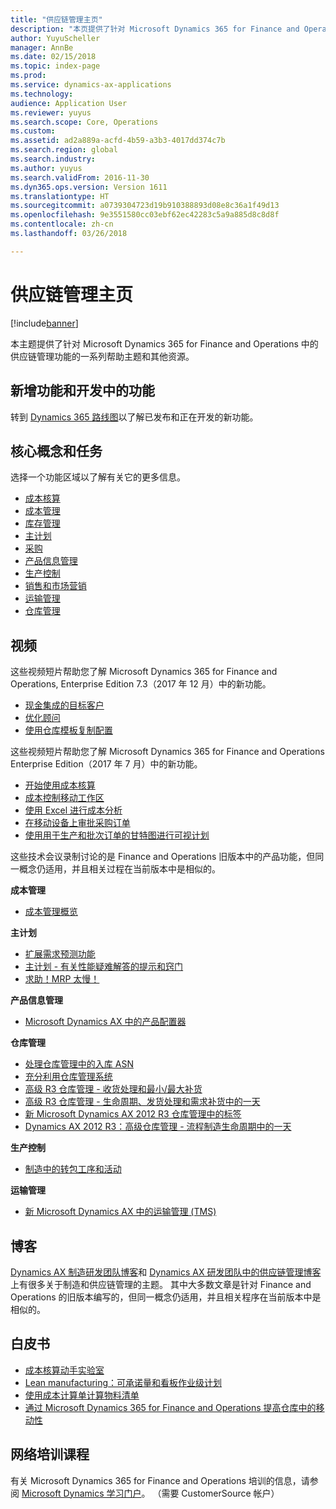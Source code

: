 ```yaml
---
title: "供应链管理主页"
description: "本页提供了针对 Microsoft Dynamics 365 for Finance and Operations 中的供应链管理功能的一系列帮助主题和其他资源。"
author: YuyuScheller
manager: AnnBe
ms.date: 02/15/2018
ms.topic: index-page
ms.prod: 
ms.service: dynamics-ax-applications
ms.technology: 
audience: Application User
ms.reviewer: yuyus
ms.search.scope: Core, Operations
ms.custom: 
ms.assetid: ad2a889a-acfd-4b59-a3b3-4017dd374c7b
ms.search.region: global
ms.search.industry: 
ms.author: yuyus
ms.search.validFrom: 2016-11-30
ms.dyn365.ops.version: Version 1611
ms.translationtype: HT
ms.sourcegitcommit: a0739304723d19b910388893d08e8c36a1f49d13
ms.openlocfilehash: 9e3551580cc03ebf62ec42283c5a9a885d8c8d8f
ms.contentlocale: zh-cn
ms.lasthandoff: 03/26/2018

---
```


# <a name="supply-chain-management-home-page"></a>供应链管理主页

[!include[banner](includes/banner.md)]

本主题提供了针对 Microsoft Dynamics 365 for Finance and Operations 中的供应链管理功能的一系列帮助主题和其他资源。 

## <a name="whats-new-and-in-development"></a>新增功能和开发中的功能
转到 <a href="https://roadmap.dynamics.com/">Dynamics 365 路线图</a>以了解已发布和正在开发的新功能。 

## <a name="core-concepts-and-tasks"></a>核心概念和任务

选择一个功能区域以了解有关它的更多信息。

- [成本核算](../financials/cost-accounting/cost-accounting-home-page.md)
- [成本管理](cost-management/cost-management-home-page.md)  
- [库存管理](inventory/inventory-home-page.md)
- [主计划](master-planning/master-planning-home-page.md)
- [采购](procurement/procurement-sourcing-overview.md)
- [产品信息管理](pim/product-information.md)
- [生产控制](production-control/production-process-overview.md)
- [销售和市场营销](sales-marketing/overview-sales-marketing.md)
- [运输管理](transportation/transportation-management-overview.md)
- [仓库管理](warehousing/warehouse-configuration.md)

## <a name="videos"></a>视频

这些视频短片帮助您了解 Microsoft Dynamics 365 for Finance and Operations, Enterprise Edition 7.3（2017 年 12 月）中的新功能。

-  [现金集成的目标客户](https://youtu.be/AVV9x5x-XCg) 
-  [优化顾问](https://www.youtube.com/watch?v=MRsAzgFCUSQ&t=4s)
-  [使用仓库模板复制配置](https://www.youtube.com/watch?v=K2WIfFlqJYs&feature=youtu.be)

这些视频短片帮助您了解 Microsoft Dynamics 365 for Finance and Operations Enterprise Edition（2017 年 7 月）中的新功能。

-  [开始使用成本核算](https://youtu.be/1pUDtJQZ8FU)
-  [成本控制移动工作区](https://youtu.be/imsuTg8rUVk)
-  [使用 Excel 进行成本分析](https://youtu.be/-HKHYdClvx8)
-  [在移动设备上审批采购订单](https://youtu.be/gZ-gOlJe7H8)
-  [使用用于生产和批次订单的甘特图进行可视计划](https://youtu.be/BtbuShkGj4I)

这些技术会议录制讨论的是 Finance and Operations 旧版本中的产品功能，但同一概念仍适用，并且相关过程在当前版本中是相似的。 

**成本管理**

-  [成本管理概览](https://www.youtube.com/watch?v=vXzlC-mOBcg&feature=youtu.be)

**主计划**

-  [扩展需求预测功能](https://www.youtube.com/watch?v=4OIKIXLiNjI&feature=youtu.be)
-  [主计划 - 有关性能疑难解答的提示和窍门](https://youtu.be/7v8BPmEs9Dg)
-  [求助！MRP 太慢！](https://youtu.be/RLXybx20B5o)

**产品信息管理**

-  [Microsoft Dynamics AX 中的产品配置器](https://youtu.be/zotrj3SbCl4)

**仓库管理** 

-  [处理仓库管理中的入库 ASN](https://mix.office.com/watch/wpf78tr7rjuh)  
-  [充分利用仓库管理系统](https://www.youtube.com/watch?v=--_didmZKHo&t=10s)
-  [高级 R3 仓库管理 - 收货处理和最小/最大补货](https://www.youtube.com/watch?v=z5_V5Eqlf5M&t=48s)
-  [高级 R3 仓库管理 - 生命周期、发货处理和需求补货中的一天](https://youtu.be/Og0gLlVp7jA)
-  [新 Microsoft Dynamics AX 2012 R3 仓库管理中的标签](https://youtu.be/5w1MngVchBA)
-  [Dynamics AX 2012 R3：高级仓库管理 - 流程制造生命周期中的一天](https://www.youtube.com/embed/QUxXUrN-7n4)

**生产控制**

-  [制造中的转包工序和活动](https://youtu.be/y1jrd3A_k70)

**运输管理**

-  [新 Microsoft Dynamics AX 中的运输管理 (TMS)](https://youtu.be/jgmTgJIgEFQ)

## <a name="blogs"></a>博客
<a href="https://blogs.msdn.microsoft.com/axmfg/">Dynamics AX 制造研发团队博客</a>和 <a href="https://blogs.msdn.microsoft.com/dynamicsaxscm/">Dynamics AX 研发团队中的供应链管理博客</a>上有很多关于制造和供应链管理的主题。 其中大多数文章是针对 Finance and Operations 的旧版本编写的，但同一概念仍适用，并且相关程序在当前版本中是相似的。 

## <a name="white-papers"></a>白皮书
-  <a href="https://mbs.microsoft.com/customersource/northamerica/AX/learning/documentation/white-papers/msd365optgtstcostacc/">成本核算动手实验室</a> 
-  <a href="https://mbs.microsoft.com/customersource/northamerica/AX/learning/documentation/white-papers/leanmanufkanban365opt/">Lean manufacturing：可承诺量和看板作业级计划</a> 
-  <a href="https://mbs.microsoft.com/customersource/northamerica/AX/learning/documentation/white-papers/365operationsbomcalsheet/">使用成本计算单计算物料清单</a>
-  <a href="https://mbs.microsoft.com/customersource/northamerica/365Enterprise/learning/documentation/white-papers/MobilityWarehouse/">通过 Microsoft Dynamics 365 for Finance and Operations 提高仓库中的移动性</a>

## <a name="elearning-courses"></a>网络培训课程
有关 Microsoft Dynamics 365 for Finance and Operations 培训的信息，请参阅 <a href="https://mbspartner.microsoft.com/AX/LearningPlans/">Microsoft Dynamics 学习门户</a>。 （需要 CustomerSource 帐户） 



